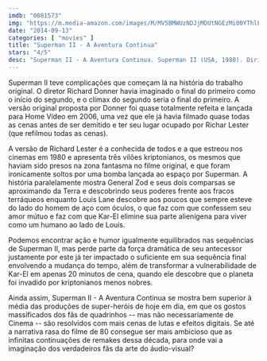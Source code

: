 ```yaml
---
imdb: "0081573"
img: "https://m.media-amazon.com/images/M/MV5BMWUzNDJjMDUtNGEzMi00YThlLTlkMmEtNjVlOGQwOWM3MjM3XkEyXkFqcGdeQXVyMTMxODk2OTU@._V1_SX101_CR0,0,101,150_.jpg"
date: "2014-09-13"
categories: [ "movies" ]
title: "Superman II - A Aventura Continua"
stars: "4/5"
desc: "Superman II - A Aventura Continua. Superman II (USA, 1980). Dirigido por Richard Lester, Richard Donner. Escrito por Joe Shuster, Jerry Siegel, Mario Puzo, Mario Puzo, David Newman, Leslie Newman, Tom Mankiewicz. Com Gene Hackman, Christopher Reeve, Ned Beatty, Jackie Cooper, Sarah Douglas, Margot Kidder, Jack O'Halloran, Valerie Perrine, Susannah York."
---
```

Superman II teve complicações que começam lá na história do trabalho original. O diretor Richard Donner havia imaginado o final do primeiro como o início do segundo, e o clímax do segundo seria o final do primeiro. A versão original proposta por Donner foi quase totalmente refeita e lançada para Home Vídeo em 2006, uma vez que ele já havia filmado quase todas as cenas antes de ser demitido e ter seu lugar ocupado por Richar Lester (que refilmou todas as cenas).

A versão de Richard Lester é a conhecida de todos e a que estreou nos cinemas em 1980 e apresenta três vilões kriptonianos, os mesmos que haviam sido presos na zona fantasma no filme original, e que foram ironicamente soltos por uma bomba lançada ao espaço por Superman. A história paralelamente mostra General Zod e seus dois comparsas se aproximando da Terra e descobrindo seus poderes frente aos fracos terráqueos enquanto Louis Lane descobre aos poucos que sempre esteve do lado do homem de aço com óculos, o que faz com que confessem seu amor mútuo e faz com que Kar-El elimine sua parte alienígena para viver como um humano ao lado de Louis.

Podemos encontrar ação e humor igualmente equilibrados nas sequências de Superman II, mas perde parte da força dramática de seu antecessor justamente por este já ter impactado o suficiente em sua sequência final envolvendo a mudança do tempo, além de transformar a vulnerabilidade de Kar-El em apenas 20 minutos de cena, quando ele descobre que o planeta foi invadido por kriptonianos menos nobres.

Ainda assim, Superman II - A Aventura Continua se mostra bem superior à média das produções de super-heróis de hoje em dia, em que os gostos massificados dos fãs de quadrinhos -- mas não necessariamente de Cinema -- são resolvidos com mais cenas de lutas e efeitos digitais. Se até a narrativa rasa do filme de 80 consegue ser mais ambicioso que as infinitas continuações de remakes dessa década, para onde vai a imaginação dos verdadeiros fãs da arte do áudio-visual?
